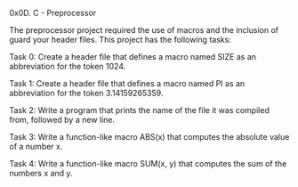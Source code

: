 0x0D. C - Preprocessor

The preprocessor project required the use of macros and the inclusion of guard your header files. This project has the following tasks:

Task 0: Create a header file that defines a macro named SIZE 
as an abbreviation for the token 1024.

Task 1: Create a header file that defines a macro named PI as
an abbreviation for the token 3.14159265359.

Task 2: Write a program that prints the name of the file it
was compiled from, followed by a new line.

Task 3: Write a function-like macro ABS(x) that computes the
absolute value of a number x.

Task 4: Write a function-like macro SUM(x, y) that computes
the sum of the numbers x and y.
